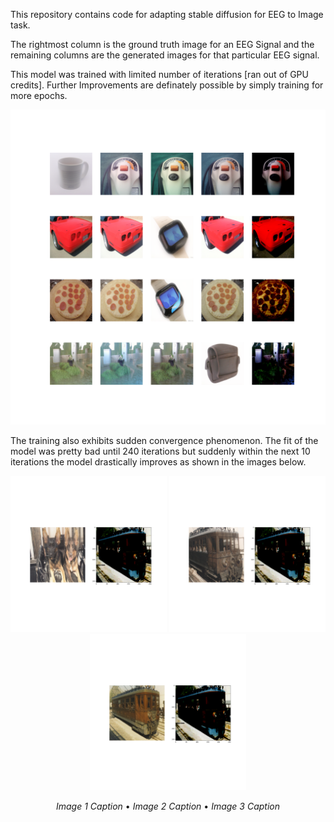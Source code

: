 This repository contains code for adapting stable diffusion for EEG to Image task.

The rightmost column is the ground truth image for an EEG Signal and the remaining columns are the generated images for that particular EEG signal.

This model was trained with limited number of iterations [ran out of GPU credits]. Further Improvements are definately possible by simply training for more epochs.

![](image_570.png)

The training also exhibits sudden convergence phenomenon. The fit of the model was pretty bad until 240 iterations but suddenly within the next 10 iterations the model drastically improves as shown in the images below.

<div align="center">
  <img src="image_240.png" alt="240 iterations" width="250" />
  <img src="image_250.png" alt="250 iterations" width="250" />
  <img src="image_260.png" alt="260 iterations" width="250" />
</div>
<p align="center">
  <em>Image 1 Caption</em> • <em>Image 2 Caption</em> • <em>Image 3 Caption</em>
</p>
